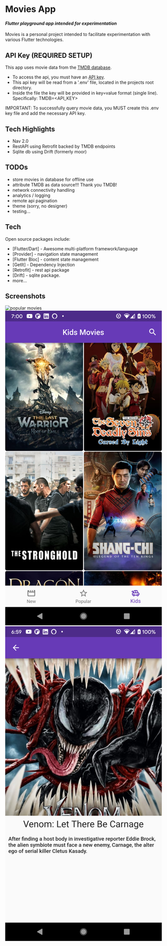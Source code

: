 # Movies App
#### _Flutter playground app intended for experimentation_

Movies is a personal project intended to facilitate experimentation with various Flutter technologies.

## API Key (REQUIRED SETUP)
This app uses movie data from the [TMDB database](https://developers.themoviedb.org/3/getting-started/introduction).  
- To access the api, you must have an [API key](https://developers.themoviedb.org/3/getting-started/authentication).
- This api key will be read from a '.env' file, located in the projects root directory.
- Inside the file the key will be provided in key=value format (single line). Specifically: TMDB=<API_KEY>

IMPORTANT: To successfully query movie data, you MUST create this .env key file and add the necessary API key.  

## Tech Highlights
- Nav 2.0
- RestAPI using Retrofit backed by TMDB endpoints
- Sqlite db using Drift (formerly moor)

## TODOs
- store movies in database for offline use
- attribute TMDB as data source!!!  Thank you TMDB!
- network connectivity handling
- analytics / logging
- remote api pagination
- theme (sorry, no designer)
- testing...

## Tech

Open source packages include:
- [Flutter/Dart] - Awesome multi-platform framework/language
- [Provider] - navigation state management
- [Flutter Bloc] - content state management
- [GetIt] - Dependency Injection
- [Retrofit] - rest api package
- [Drift] - sqlite package.
- more...

## Screenshots
![popular movies](https://github.com/davidwbutts/flutter_movies/blob/main/screenshots/popular_list.png)
![kids movies](https://github.com/davidwbutts/flutter_movies/blob/main/screenshots/kids_list.png)
![movie details](https://github.com/davidwbutts/flutter_movies/blob/main/screenshots/movie_detail.png)



